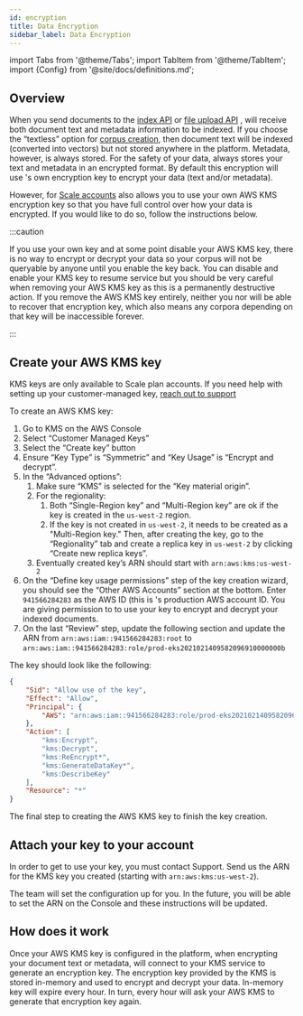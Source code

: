 ```yaml
---
id: encryption
title: Data Encryption
sidebar_label: Data Encryption
---
```


import Tabs from '@theme/Tabs';
import TabItem from '@theme/TabItem';
import {Config} from '@site/docs/definitions.md';

## Overview

When you send documents to the
[index API](/docs/api-reference/indexing-apis/indexing) or
[file upload API](/docs/api-reference/indexing-apis/file-upload/file-upload)
, <Config v="names.product"/> will receive both document text and metadata
information to be indexed. If you choose the “textless” option for
[corpus creation](/docs/api-reference/admin-apis/create-corpus), then document text will be
indexed (converted into vectors) but not stored anywhere in the platform.
Metadata, however, is always stored. For the safety of your
data, <Config v="names.product"/> always stores your text and metadata in an
encrypted format. By default this encryption will
use <Config v="names.product"/>'s own encryption key to encrypt your data
(text and/or metadata).

However, for [Scale accounts](https://vectara.com/pricing/) <Config v="names.product"/>
also allows you to use your own AWS KMS encryption key so that you have full
control over how your data is encrypted.  If you would like to do so, follow
the instructions below.

:::caution

If you use your own key and at some point disable your AWS KMS key, there is no
way to encrypt or decrypt your data so your corpus will not be queryable by
anyone until you enable the key back. You can disable and enable your KMS key
to resume service but you should be very careful when removing your AWS KMS key
as this is a permanently destructive action. If you remove the AWS KMS key
entirely, neither you nor <Config v="names.company"/> will be able to recover
that encryption key, which also means any <Config v="names.product"/> corpora
depending on that key will be inaccessible forever.

:::

## Create your AWS KMS key
KMS keys are only available to Scale plan accounts.  If you need help with setting
up your customer-managed key, [reach out to support](https://vectara.com/contact-us/)

To create an AWS KMS key:
1. Go to KMS on the AWS Console
2. Select “Customer Managed Keys”
3. Select the “Create key” button
4. Ensure “Key Type” is “Symmetric” and “Key Usage” is “Encrypt and decrypt”.
5. In the “Advanced options”:
    1. Make sure “KMS” is selected for the “Key material origin”.
    2. For the regionality:
        1. Both “Single-Region key” and “Multi-Region key” are ok if the key
        is created in the `us-west-2` region.
        2. If the key is not created in `us-west-2`, it needs to be created as
        a "Multi-Region key."  Then, after creating the key, go to the
        “Regionality” tab and create a replica key in `us-west-2` by clicking
        “Create new replica keys”.
    3. Eventually created key’s ARN should start with `arn:aws:kms:us-west-2`
6. On the “Define key usage permissions” step of the key creation wizard, you
should see the “Other AWS Accounts” section at the bottom. Enter `941566284283`
as the AWS ID (this is <Config v="names.product"/>'s production AWS account ID.
You are giving permission to <Config v="names.product"/> to use your key to
encrypt and decrypt your indexed documents.
7. On the last “Review” step, update the following section and
update the ARN from `arn:aws:iam::941566284283:root`
to `arn:aws:iam::941566284283:role/prod-eks2021021409582096910000000b`

The key should look like the following:
```json
{
    "Sid": "Allow use of the key",
    "Effect": "Allow",
    "Principal": {
        "AWS": "arn:aws:iam::941566284283:role/prod-eks2021021409582096910000000b"
    },
    "Action": [
        "kms:Encrypt",
        "kms:Decrypt",
        "kms:ReEncrypt*",
        "kms:GenerateDataKey*",
        "kms:DescribeKey"
    ],
    "Resource": "*"
}
```

The final step to creating the AWS KMS key to finish the key creation.

## Attach your key to your account
In order to get <Config v="names.product"/> to use your key, you must
contact <Config v="names.company"/> Support.  Send us the ARN for the KMS key
you created (starting with `arn:aws:kms:us-west-2`).

The <Config v="names.company"/> team will set the configuration up for you. In
the future, you will be able to set the ARN on the <Config v="names.product"/>
Console and these instructions will be updated.

## How does it work
Once your AWS KMS key is configured in the platform, when encrypting your
document text or metadata, <Config v="names.product"/> will connect to your KMS
service to generate an encryption key. The encryption key provided by the KMS
is stored in-memory and used to encrypt and decrypt your data. In-memory key
will expire every hour.  In turn, every hour <Config v="names.product"/> will
ask your AWS KMS to generate that encryption key again.

